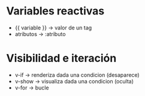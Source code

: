 # Variables reactivas
- {{ variable }} -> valor de un tag
- atributos -> :atributo

# Visibilidad e iteración

- v-if -> renderiza dada una condicion (desaparece)
- v-show -> visualiza dada una condicion (oculta)
- v-for -> bucle